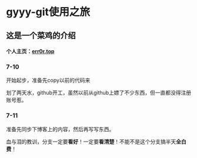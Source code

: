 # gyyy-git使用之旅

## 这是一个菜鸡的介绍

#### 个人主页：[err0r.top](http://err0r.top/)

### 7-10

开始起步，准备先copy以前的代码来

划了两天水，github开工，虽然以前从github上嫖了不少东西，但一直都没得注册账号惹。

### 7-11

准备先同步下博客上的内容，然后再写写东西。

血与泪的教训，分支一定要**看好**！一定要**看清楚**！不能不是这个分支搞半天**全白费**！

